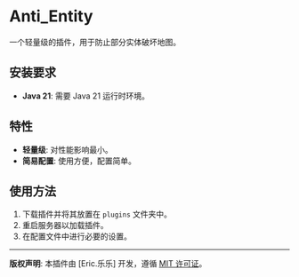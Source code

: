 # Anti_Entity

一个轻量级的插件，用于防止部分实体破坏地图。

## 安装要求

- **Java 21**: 需要 Java 21 运行时环境。

## 特性

- **轻量级**: 对性能影响最小。
- **简易配置**: 使用方便，配置简单。

## 使用方法

1. 下载插件并将其放置在 `plugins` 文件夹中。
2. 重启服务器以加载插件。
3. 在配置文件中进行必要的设置。

---

**版权声明**: 本插件由 [Eric.乐乐] 开发，遵循 [MIT 许可证](#)。
